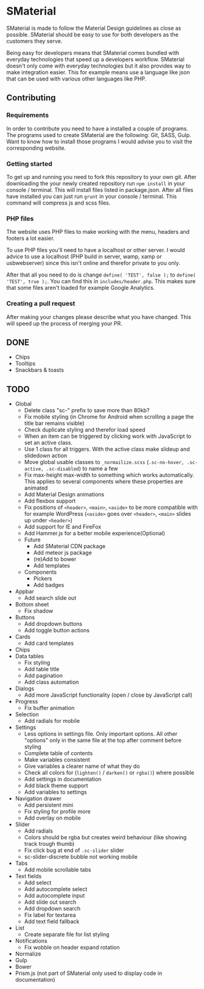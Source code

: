 # SMaterial
SMaterial is made to follow the Material Design guidelines as close as possible. 
SMaterial should be easy to use for both developers as the customers they serve.

Being easy for developers means that SMaterial comes bundled with everyday technologies that speed up a developers workflow.
SMaterial doesn't only come with everyday technologies but it also provides way to make integration easier.
This for example means use a language like json that can be used with various other languages like PHP.

## Contributing
### Requirements
In order to contribute you need to have a installed a couple of programs. The programs used to create SMaterial are the following:
Git, SASS, Gulp. Want to know how to install those programs I would advise you to visit the corresponding website.

### Getting started
To get up and running you need to fork this repository to your own git.
After downloading the your newly created repository run `npm install` in your console / terminal.
This will install files listed in package.json.
After all files have installed you can just run `grunt` in your console / terminal.
This command will compress js and scss files.

### PHP files
The website uses PHP files to make working with the menu, headers and footers a lot easier.

To use PHP files you'll need to have a localhost or other server.
I would advice to use a localhost (PHP build in server, wamp, xamp or usbwebserver) since this isn't online and therefor private to you only.

After that all you need to do is change `define( 'TEST', false );` to `define( 'TEST', true );`. You can find this in
`includes/header.php`. This makes sure that some files aren't loaded for example Google Analytics.

### Creating a pull request
After making your changes please describe what you have changed. This will speed up the process of merging your PR.

## DONE

- Chips
- Tooltips
- Snackbars & toasts

## TODO

- Global 
    - Delete class "sc-" prefix to save more than 80kb?
    - Fix mobile styling (in Chrome for Android when scrolling a page the title bar remains visible)
    - Check duplicate styling and therefor load speed
    - When an item can be triggered by clicking work with JavaScript to set an active class.
    - Use 1 class for all triggers. With the active class make slideup and slidedown action
    - Move global usable classes to `_normailize.scss` (`.sc-no-hover, .sc-active, .sc-disabled`) to name a few
    - Fix max-height max-width to something which works automatically. This applies to several components where these properties are animated 
    - Add Material Design animations
    - Add flexbox support
    - Fix positions of `<header>`, `<main>`, `<aside>` to be more compatible with for example WordPress (`<aside>` goes over `<header>`, `<main>` slides up under `<header>`)
    - Add support for IE and FireFox
    - Add Hammer.js for a better mobile experience(Optional)
    - Future
		- Add SMaterial CDN package
		- Add meteor js package
		- (re)Add to bower 
    	- Add templates
    - Components
        - Pickers
		- Add badges
- Appbar
    - Add search slide out
- Bottom sheet
    - Fix shadow
- Buttons
    - Add dropdown buttons
    - Add toggle button actions
- Cards
    - Add card templates
- Chips
- Data tables
    - Fix styling
    - Add table title
    - Add pagination
    - Add class automation
- Dialogs
    - Add more JavaScript functionality (open / close by JavaScript call)
- Progress
    - Fix buffer animation
- Selection
    - Add radials for mobile
- Settings                   
    - Less options in settings file. Only important options. All other "options" only in the same file at the top after comment before styling     
    - Complete table of contents
    - Make variables consistent
    - Give variables a clearer name of what they do
    - Check all colors for (`lighten()` / `darken()` or `rgba()`) where possible
    - Add settings in documentation 
    - Add black theme support
    - Add variables to settings
- Navigation drawer
    - Add persistent mini
    - Fix styling for profile more
    - Add overlay on mobile
- Slider
    - Add radials
    - Colors should be rgba but creates weird behaviour (like showing track trough thumb)
    - Fix click bug at end of `.sc-slider` slider
    - sc-slider-discrete bubble not working mobile
- Tabs
    - Add mobile scrollable tabs
- Text fields
    - Add select
    - Add autocomplete select
    - Add autocomplete input
    - Add slide out search
    - Add dropdown search
    - Fix label for textarea
    - Add text field fallback
- List
    - Create separate file for list styling
- Notifications
    - Fix wobble on header expand rotation
- Normalize
- Gulp
- Bower
- Prism.js (not part of SMaterial only used to display code in documentation)